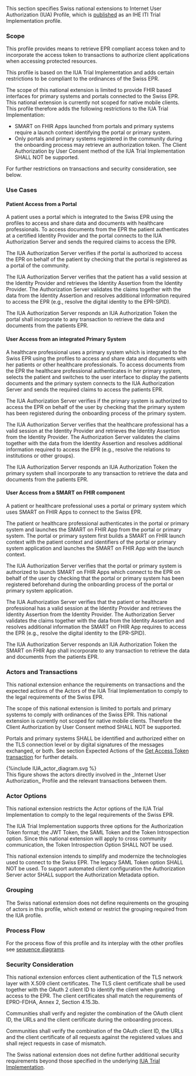 This section specifies Swiss national extensions to Internet User Authorization (IUA) Profile, which is [published](https://profiles.ihe.net/ITI/IUA/index.html) as an IHE ITI Trial Implementation profile.

### Scope

This profile provides means to retrieve EPR compliant access token and to incorporate the access token to transactions to authorize client applications when accessing protected resources. 

This profile is based on the IUA Trial Implementation and adds certain restrictions to be compliant to the ordinances of the Swiss EPR. 

The scope of this national extension is limited to provide FHIR based interfaces for primary systems and portals connected to the Swiss EPR. This national extension is currently not scoped for native mobile clients. This profile therefore adds the following restrictions to the IUA Trial Implementation:

* SMART on FHIR Apps launched from portals and primary systems require a launch context identifying the portal or primary system. 
* Only portals and primary systems registered in the community during the onboarding process may retrieve an authorization token. The Client Authorization by User Consent method of the IUA Trial Implementation SHALL NOT be supported.

For further restrictions on transactions and security consideration, see below. 

### Use Cases

#### Patient Access from a Portal

A patient uses a portal which is integrated to the Swiss EPR using the profiles to access and share data and documents with healthcare professionals. To access documents from the EPR the patient authenticates at a certified Identity Provider and the portal connects to the IUA Authorization Server and sends the required claims to access the EPR. 

The IUA Authorization Server verifies if the portal is authorized to access the EPR on behalf of the patient by checking that the portal is registered as a portal of the community.

The IUA Authorization Server verifies that the patient has a valid session at the Identity Provider and retrieves the Identity Assertion from the Identity Provider. The Authorization Server validates the claims together with the data from the Identity Assertion and resolves additional information required to access the EPR (e.g., resolve the digital identity to the EPR-SPID).

The IUA Authorization Server responds an IUA Authorization Token the portal shall incorporate to any transaction to retrieve the data and documents from the patients EPR.

#### User Access from an integrated Primary System

A healthcare professional uses a primary system which is integrated to the Swiss EPR using the profiles to access and share data and documents with her patients or other healthcare professionals. To access documents from the EPR the healthcare professional authenticates in her primary system, selects the patient and switches to the user interface to display the patients documents and the primary system connects to the IUA Authorization Server and sends the required claims to access the patients EPR. 

The IUA Authorization Server verifies if the primary system is authorized to access the EPR on behalf of the user by checking that the primary system has been registered during the onboarding process of the primary system.

The IUA Authorization Server verifies that the healthcare professional has a valid session at the Identity Provider and retrieves the Identity Assertion from the Identity Provider. The Authorization Server validates the claims together with the data from the Identity Assertion and resolves additional information required to access the EPR (e.g., resolve the relations to institutions or other groups).

The IUA Authorization Server responds an IUA Authorization Token the primary system shall incorporate to any transaction to retrieve the data and documents from the patients EPR.

#### User Access from a SMART on FHIR component

A patient or healthcare professional uses a portal or primary system which uses SMART on FHIR Apps to connect to the Swiss EPR.  

The patient or healthcare professional authenticates in the portal or primary system and launches the SMART on FHIR App from the portal or primary system. The portal or primary system first builds a SMART on FHIR launch context with the patient context and identifiers of the portal or primary system application and launches the SMART on FHIR App with the launch context.

The IUA Authorization Server verifies that the portal or primary system is authorized to launch SMART on FHIR Apps which connect to the EPR on behalf of the user by checking that the portal or primary system has been registered beforehand during the onboarding process of the portal or primary system application.

The IUA Authorization Server verifies that the patient or healthcare professional has a valid session at the Identity Provider and retrieves the Identity Assertion from the Identity Provider. The Authorization Server validates the claims together with the data from the Identity Assertion and resolves additional information the SMART on FHIR App requires to access the EPR (e.g., resolve the digital identity to the EPR-SPID).

The IUA Authorization Server responds an IUA Authorization Token the SMART on FHIR App shall incorporate to any transaction to retrieve the data and documents from the patients EPR.

### Actors and Transactions   

This national extension enhance the requirements on transactions and the expected actions of the Actors of the IUA Trial Implementation to comply to the legal requirements of the Swiss EPR.

The scope of this national extension is limited to portals and primary systems to comply with ordinances of the Swiss EPR. This national extension is currently not scoped for native mobile clients. Therefore the Client Authorization by User Consent method SHALL NOT be supported. 

Portals and primary systems SHALL be identified and authorized either on the TLS connection level or by digital signatures of the messages exchanged, or both. See section Expected Actions of the [Get Access Token transaction](iti-71.html#expected-actions-1) for further details. 

<div>
{%include IUA_actor_diagram.svg %}
</div>
This figure shows the actors directly involved in the _Internet User Authorization_ Profile and the relevant 
transactions between them.

### Actor Options 

This national extension restricts the Actor options of the IUA Trial Implementation to comply to the legal requirements of the Swiss EPR.

The IUA Trial Implementation supports three options for the Authorization Token format; the JWT Token, the SAML Token and the Token Introspection option. Since this national extension will apply to cross community communication, the Token Introspection Option SHALL NOT be used. 

This national extension intends to simplify and modernize the technologies used to connect to the Swiss EPR. The legacy SAML Token option SHALL NOT be used. To support automated client configuration the Authorization Server actor SHALL support the Authorization Metadata option.  

### Grouping  
The Swiss national extension does not define requirements on the grouping of actors in this profile, which extend or restrict the grouping required from the IUA profile. 

### Process Flow  
For the process flow of this profile and its interplay with the other profiles see [sequence diagrams](sequencediagrams.html). 

### Security Consideration  

This national extension enforces client authentication of the TLS network layer with X.509 client certificates. The TLS client certificate shall be used together with the OAuth 2 client ID to identify the client when granting access to the EPR. The client certificates shall match the requirements of EPRO-FDHA, Annex 2, Section 4.15.3b.    

Communities shall verify and register the combination of the OAuth client ID, the URLs and the client certificate during the onboarding process. 

Communities shall verify the combination of the OAuth client ID, the URLs and the client certificate of all requests against the registered values and shall reject requests in case of mismatch. 

The Swiss national extension does not define further additional security requirements beyond those specified in the underlying [IUA Trial Implementation](https://profiles.ihe.net/ITI/IUA/index.html).
